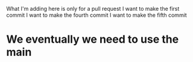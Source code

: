 What I'm adding here is only for a pull request
I want to make the first commit
I want to make the fourth commit
I want to make the fifth commit
# We eventually we need to use the main
